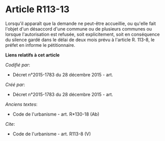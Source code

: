 # Article R113-13

Lorsqu'il apparaît que la demande ne peut-être accueillie, ou qu'elle fait l'objet d'un désaccord d'une commune ou de
plusieurs communes ou lorsque l'autorisation est refusée, soit explicitement, soit en conséquence du silence gardé dans le
délai de deux mois prévu à l'article R. 113-8, le préfet en informe le pétitionnaire.

**Liens relatifs à cet article**

_Codifié par_:

  - Décret n°2015-1783 du 28 décembre 2015 - art.

_Créé par_:

  - Décret n°2015-1783 du 28 décembre 2015 - art.

_Anciens textes_:

  - Code de l'urbanisme - art. R*130-18 (Ab)

_Cite_:

  - Code de l'urbanisme - art. R113-8 (V)
